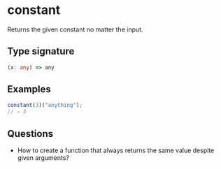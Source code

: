 # constant

Returns the given constant no matter the input.

## Type signature

<!-- prettier-ignore-start -->
```typescript
(x: any) => any
```
<!-- prettier-ignore-end -->

## Examples

<!-- prettier-ignore-start -->
```javascript
constant(3)("anything");
// ⇒ 3
```
<!-- prettier-ignore-end -->

## Questions

- How to create a function that always returns the same value despite given arguments?
